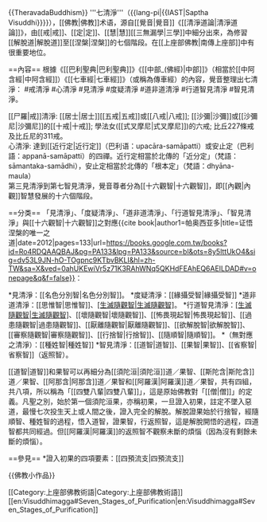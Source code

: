 {{TheravadaBuddhism}}
'''七清淨'''（{{lang-pi|{{IAST|Saptha Visuddhi}}}}），[[佛教|佛教]]术语，源自[[覺音|覺音]]《[[清淨道論|清淨道論]]》，由[[戒|戒]]、[[定|定]]、[[慧|慧]][[三無漏學|三學]]中細分出來，為修習[[解脫道|解脫道]]至[[涅槃|涅槃]]的七個階段。在[[上座部佛教|南傳上座部]]中有很重要地位。

==內容==
根據《[[巴利聖典|巴利聖典]]》《[[中部_(佛經)|中部]]》（相當於[[中阿含經|中阿含經]]）《[[七車經|七車經]]》（或稱為傳車經）的內容，覺音整理出七清淨：
#戒清淨
#心清淨
#見清淨
#度疑清淨
#道非道清淨
#行道智見清淨
#智見清淨。

[[尸羅|戒]]清淨: [[居士|居士]][[五戒|五戒]]或[[八戒|八戒]]; [[沙彌|沙彌]]或[[沙彌尼|沙彌尼]]的[[十戒|十戒]]; 學法女([[式叉摩尼|式叉摩尼]])的六戒; 比丘227條戒及比丘尼的311戒。<br />
心清淨: 達到[[近行定|近行定]]（巴利语：upacāra-samāpatti）或安止定（巴利語：appanā-samāpatti）的四禪。近行定相當於北傳的「近分定」（梵語：sāmantaka-samādhi），安止定相當於北傳的「根本定」（梵語：dhyāna-maula）<br />
第三見清淨到第七智見清淨，覺音尊者分為[[十六觀智|十六觀智]]，即[[內觀|內觀]]智慧發展的十六個階段。

==分类==
「見清淨」、「度疑清淨」、「道非道清淨」、「行道智見清淨」、「智見清淨」與[[十六觀智|十六觀智]]之對應<ref>{{cite book|author1=帕奥西亚多|title=证悟涅槃的唯一之道|date=2012|pages=133|url=https://books.google.com.tw/books?id=Ro4RDQAAQBAJ&pg=PA133&lpg=PA133&source=bl&ots=8y5lttUkO4&sig=dv53L9JN-hO-TOgpnc9KTbvBKLI&hl=zh-TW&sa=X&ved=0ahUKEwiVr5z71K3RAhWNq5QKHdFEAhEQ6AEILDAD#v=onepage&q&f=false}}</ref>：

*見清淨：[[名色分別智|名色分別智]]。
*度疑清淨：[[緣攝受智|緣攝受智]]
*道非道清淨：[[思惟智|思惟智]]、[[生滅隨觀智|生滅隨觀智]](未成熟)。
*行道智見清淨：[[生滅隨觀智|生滅隨觀智]](成熟)、[[壞隨觀智|壞隨觀智]]、[[怖畏現起智|怖畏現起智]]、[[過患隨觀智|過患隨觀智]]、[[厭離隨觀智|厭離隨觀智]]、[[欲解脫智|欲解脫智]]、[[審察隨觀智|審察隨觀智]]、[[行捨智|行捨智]]、[[隨順智|隨順智]]。
*（無對應之清淨）：[[種姓智|種姓智]]
*智見清淨：[[道智|道智]]、[[果智|果智]]、[[省察智|省察智]]（返照智）。

[[道智|道智]]和果智可以再細分為[[須陀洹|須陀洹]]道／果智、[[斯陀含|斯陀含]]道／果智、[[阿那含|阿那含]]道／果智和[[阿羅漢|阿羅漢]]道／果智，共有四組，共八項，所以稱為「[[四雙八輩|四雙八輩]]」，這是原始佛教對「[[僧|僧]]」的定義。凡聖之別，始於第一個須陀洹果，亦稱初果，一旦證入初果，註定不墜入惡道，最慢七次投生天上或人間之後，證入完全的解脫。解脫證果始於行捨智，經隨順智、種姓智的過程，悟入道智，證果智，行返照智，這是解脫開悟的過程，四道智都共同經過。但[[阿羅漢|阿羅漢]]的返照智不觀察未斷的煩惱（因為沒有剩餘未斷的煩惱）。

==參見==
*證入初果的四項要素：[[四預流支|四預流支]]

{{佛教小作品}}

[[Category:上座部佛教術語|Category:上座部佛教術語]]
[[en:Visuddhimagga#Seven_Stages_of_Purification|en:Visuddhimagga#Seven_Stages_of_Purification]]